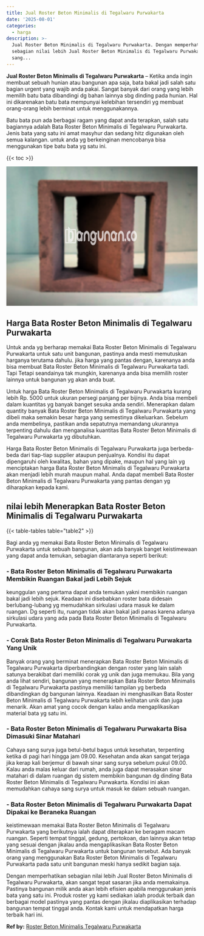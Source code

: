 ```yaml
---
title: Jual Roster Beton Minimalis di Tegalwaru Purwakarta
date: '2025-08-01'
categories:
  - harga
description: >-
  Jual Roster Beton Minimalis di Tegalwaru Purwakarta. Dengan memperhatikan
  sebagian nilai lebih Jual Roster Beton Minimalis di Tegalwaru Purwakarta, akan
  sang...
---
```


**Jual Roster Beton Minimalis di Tegalwaru Purwakarta** – Ketika anda ingin membuat sebuah hunian atau bangunan apa saja, bata bakal jadi salah satu bagian urgent yang wajib anda pakai. Sangat banyak dari orang yang lebih memilih batu bata dibandingi dg bahan lainnya sbg dinding pada hunian. Hal ini dikarenakan batu bata mempunyai kelebihan tersendiri yg membuat orang-orang lebih berminat untuk menggunakannya.

Batu bata pun ada berbagai ragam yang dapat anda terapkan, salah satu bagiannya adalah Bata Roster Beton Minimalis di Tegalwaru Purwakarta. Jenis bata yang satu ini amat masyhur dan sedang hitz digunakan oleh semua kalangan. untuk anda yg berkeinginan mencobanya bisa menggunakan tipe batu bata yg satu ini.

{{< toc >}}

![Jual Roster Beton Minimalis di Tegalwaru Purwakarta](/images/bata-roster-minimalis-38.png)

## Harga Bata Roster Beton Minimalis di Tegalwaru Purwakarta

Untuk anda yg berharap memakai Bata Roster Beton Minimalis di Tegalwaru Purwakarta untuk satu unit bangunan, pastinya anda mesti memutuskan harganya terutama dahulu. jika harga yang pantas dengan, karenanya anda bisa membuat Bata Roster Beton Minimalis di Tegalwaru Purwakarta tadi. Tapi Tetapi seandainya tak mungkin, karenanya anda bisa memilih roster lainnya untuk bangunan yg akan anda buat.

Untuk harga Bata Roster Beton Minimalis di Tegalwaru Purwakarta kurang lebih Rp. 5000 untuk ukuran persegi panjang per bijinya. Anda bisa membeli dalam kuantitas yg banyak banget sesuka anda sendiri. Menerapkan dalam quantity banyak Bata Roster Beton Minimalis di Tegalwaru Purwakarta yang dibeli maka semakin besar harga yang semestinya dikeluarkan. Sebelum anda membelinya, pastikan anda sepatutnya memandang ukurannya terpenting dahulu dan menganalisa kuantitas Bata Roster Beton Minimalis di Tegalwaru Purwakarta yg dibutuhkan.

Harga Bata Roster Beton Minimalis di Tegalwaru Purwakarta juga berbeda-beda dari tiap-tiap supplier ataupun penjualnya. Kondisi itu dapat dipengaruhi oleh kwalitas, bahan yang dipake, maupun hal yang lain yg menciptakan harga Bata Roster Beton Minimalis di Tegalwaru Purwakarta akan menjadi lebih murah maupun mahal. Anda dapat membeli Bata Roster Beton Minimalis di Tegalwaru Purwakarta yang pantas dengan yg diharapkan kepada kami.

## nilai lebih Menerapkan Bata Roster Beton Minimalis di Tegalwaru Purwakarta

{{< table-tables table="table2" >}}

Bagi anda yg memakai Bata Roster Beton Minimalis di Tegalwaru Purwakarta untuk sebuah bangunan, akan ada banyak banget keistimewaan yang dapat anda temukan, sebagian diantaranya seperti berikut:

### \- Bata Roster Beton Minimalis di Tegalwaru Purwakarta Membikin Ruangan Bakal jadi Lebih Sejuk

keunggulan yang pertama dapat anda temukan yakni membikin ruangan bakal jadi lebih sejuk. Keadaan ini disebabkan roster bata didesain berlubang-lubang yg memudahkan sirkulasi udara masuk ke dalam ruangan. Dg seperti itu, ruangan tidak akan bakal jadi panas karena adanya sirkulasi udara yang ada pada Bata Roster Beton Minimalis di Tegalwaru Purwakarta.

### \- Corak Bata Roster Beton Minimalis di Tegalwaru Purwakarta Yang Unik

Banyak orang yang berminat menerapkan Bata Roster Beton Minimalis di Tegalwaru Purwakarta diperbandingkan dengan roster yang lain salah satunya berakibat dari memiliki corak yg unik dan juga memukau. Bila yang anda lihat sendiri, bangunan yang menerapkan Bata Roster Beton Minimalis di Tegalwaru Purwakarta pastinya memiliki tampilan yg berbeda dibandingkan dg bangunan lainnya. Keadaan ini menghasilkan Bata Roster Beton Minimalis di Tegalwaru Purwakarta lebih kelihatan unik dan juga menarik. Akan amat yang cocok dengan kalau anda mengaplikasikan material bata yg satu ini.

### \- Bata Roster Beton Minimalis di Tegalwaru Purwakarta Bisa Dimasuki Sinar Matahari

Cahaya sang surya juga betul-betul bagus untuk kesehatan, terpenting ketika di pagi hari hingga jam 09.00. Kesehatan anda akan sangat terjaga jika kerap kali berjemur di bawah sinar sang surya sebelum pukul 09.00. Kalau anda malas keluar dari rumah, anda juga dapat merasakan sinar matahari di dalam ruangan dg sistem membikin bangunan dg dinding Bata Roster Beton Minimalis di Tegalwaru Purwakarta. Kondisi ini akan memudahkan cahaya sang surya untuk masuk ke dalam sebuah ruangan.

### \- Bata Roster Beton Minimalis di Tegalwaru Purwakarta Dapat Dipakai ke Beraneka Ruangan

keistimewaan memakai Bata Roster Beton Minimalis di Tegalwaru Purwakarta yang berikutnya ialah dapat diterapkan ke beragam macam ruangan. Seperti tempat tinggal, gedung, pertokoan, dan lainnya akan tetap yang sesuai dengan jikalau anda mengaplikasikan Bata Roster Beton Minimalis di Tegalwaru Purwakarta untuk bangunan tersebut. Ada banyak orang yang menggunakan Bata Roster Beton Minimalis di Tegalwaru Purwakarta pada satu unit bangunan meski hanya sedikit bagian saja.

Dengan memperhatikan sebagian nilai lebih Jual Roster Beton Minimalis di Tegalwaru Purwakarta, akan sangat tepat sasaran jika anda memakainya. Pastinya bangunan milik anda akan lebih efisien apabila menggunakan jenis bata yang satu ini. Produk roster yg kami sediakan ialah produk terbaik dan berbagai model pastinya yang pantas dengan jikalau diaplikasikan terhadap bangunan tempat tinggal anda. Kontak kami untuk mendapatkan harga terbaik hari ini.

**Ref by:** [Roster Beton Minimalis Tegalwaru Purwakarta](https://id.wikipedia.org/wiki/Roster)
